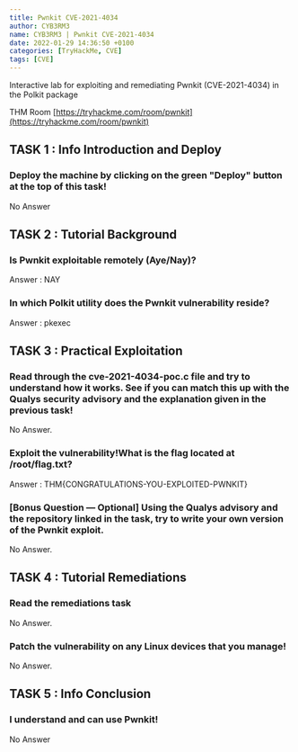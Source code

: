 ```yaml
---
title: Pwnkit CVE-2021-4034
author: CYB3RM3
name: CYB3RM3 | Pwnkit CVE-2021-4034
date: 2022-01-29 14:36:50 +0100
categories: [TryHackMe, CVE]
tags: [CVE]
---
```


Interactive lab for exploiting and remediating Pwnkit (CVE-2021-4034) in the Polkit package

THM Room [https://tryhackme.com/room/pwnkit](https://tryhackme.com/room/pwnkit)


## TASK 1 : Info Introduction and Deploy
### Deploy the machine by clicking on the green "Deploy" button at the top of this task!
No Answer

## TASK 2 : Tutorial Background
### Is Pwnkit exploitable remotely (Aye/Nay)?
Answer : NAY

### In which Polkit utility does the Pwnkit vulnerability reside?
Answer : pkexec

## TASK 3 : Practical Exploitation
### Read through the cve-2021-4034-poc.c file and try to understand how it works. See if you can match this up with the Qualys security advisory and the explanation given in the previous task!
No Answer.

### Exploit the vulnerability!What is the flag located at /root/flag.txt?
Answer : THM{CONGRATULATIONS-YOU-EXPLOITED-PWNKIT}

### [Bonus Question — Optional] Using the Qualys advisory and the repository linked in the task, try to write your own version of the Pwnkit exploit.
No Answer.

## TASK 4 : Tutorial Remediations
### Read the remediations task
No Answer.

### Patch the vulnerability on any Linux devices that you manage!
No Answer.

## TASK 5 : Info Conclusion 
### I understand and can use Pwnkit!
No Answer